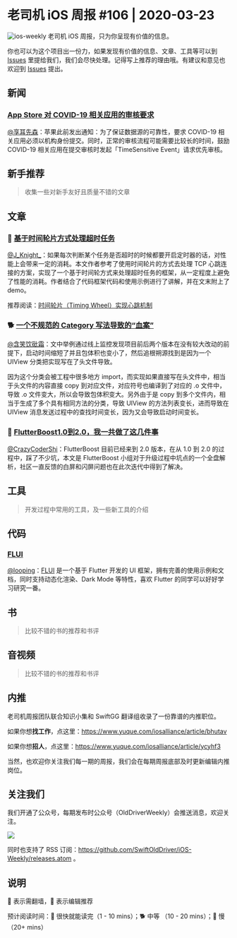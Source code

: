 # 老司机 iOS 周报 #106 | 2020-03-23

![ios-weekly](https://github.com/SwiftOldDriver/iOS-Weekly/blob/master/assets/ios-weekly.png?raw=true)
老司机 iOS 周报，只为你呈现有价值的信息。

你也可以为这个项目出一份力，如果发现有价值的信息、文章、工具等可以到 [Issues](https://github.com/SwiftOldDriver/iOS-Weekly/issues) 里提给我们，我们会尽快处理。记得写上推荐的理由哦。有建议和意见也欢迎到 [Issues](https://github.com/SwiftOldDriver/iOS-Weekly/issues) 提出。

## 新闻

### [App Store 对 COVID-19 相关应用的审核要求](https://developer.apple.com/cn/news/?id=03142020a)

[@享耳先森](https://github.com/iblacksun)：苹果此前发出通知：为了保证数据源的可靠性，要求 COVID-19 相关应用必须以机构身份提交。同时，正常的审核流程可能需要比较长的时间，鼓励 COVID-19 相关应用在提交审核时发起「TimeSensitive Event」请求优先审核。

## 新手推荐

> 收集一些对新手友好且质量不错的文章

## 文章

### 🐎 [基于时间轮片方式处理超时任务](https://juejin.im/post/5e733e4f51882549417fe9aa)

[@J_Knight_](https://weibo.com/1929625262/profile?rightmod=1&wvr=6&mod=personinfo&is_all=1)：如果每次判断某个任务是否超时的时候都要开启定时器的话，对性能上会带来一定的消耗。本文作者参考了使用时间轮片的方式去处理 TCP 心跳连接的方案，实现了一个基于时间轮方式来处理超时任务的框架，从一定程度上避免了性能的消耗。作者结合了代码框架代码和使用示例进行了讲解，并在文末附上了 demo。

推荐阅读：[时间轮片（Timing Wheel）实现心跳机制](https://blog.csdn.net/u010837612/article/details/79582137)

### 🐕 [一个不规范的 Category 写法导致的“血案”](https://mp.weixin.qq.com/s/odkqXKHkshXKS_ZPk_EhBA)

[@含笑饮砒霜](https://weibo.com/chinafishnews/)：文中举例通过线上监控发现项目前后两个版本在没有较大改动的前提下，启动时间缩短了并且包体积也变小了，然后追根朔源找到是因为一个 UIView 分类把实现写在了头文件导致。

因为这个分类会被工程中很多地方 import，而实现如果直接写在头文件中，相当于头文件的内容直接 copy 到对应文件，对应符号也编译到了对应的 .o 文件中，导致 .o 文件变大，所以会导致包体积变大。另外由于是 copy 到多个文件内，相当于生成了多个具有相同方法的分类，导致 UIView 的方法列表变长，进而导致在 UIView 消息发送过程中的查找时间变长，因为又会导致启动时间变长。

### 🌟 [FlutterBoost1.0到2.0，我一共做了这几件事](https://mp.weixin.qq.com/s?__biz=MzU4MDUxOTI5NA==&mid=2247485085&idx=1&sn=277e1c7d555099f1cb1018614810f14e&chksm=fd54d28cca235b9a16518428b7f7df249e6da193e6fa9b567f19bcf9d88790e02b888c0c93bc&token=1853870359&lang=zh_CN#rd)

[@CrazyCoderShi](https://github.com/CrazyCoderShi)：FlutterBoost 目前已经来到 2.0 版本，在从 1.0 到 2.0 的过程中，踩了不少坑，本文是 FlutterBoost 小组对于升级过程中坑点的一个全盘解析，社区一直反馈的白屏和闪屏问题也在此次迭代中得到了解决。

## 工具

> 开发过程中常用的工具，及一些新工具的介绍

## 代码

### [FLUI](https://github.com/rannie/flui)

[@looping](https://github.com/looping)：[FLUI](https://www.flui.xin/) 是一个基于 Flutter 开发的 UI 框架，拥有完善的使用示例和文档，同时支持动态化渲染、Dark Mode 等特性，喜欢 Flutter 的同学可以好好学习研究一番。

## 书

> 比较不错的书的推荐和书评

## 音视频

> 比较不错的书的推荐和书评

## 内推

老司机周报团队联合知识小集和 SwiftGG 翻译组收录了一份靠谱的内推职位。

如果你想**找工作**，点这里：https://www.yuque.com/iosalliance/article/bhutav

如果你想**招人**，点这里：https://www.yuque.com/iosalliance/article/ycyhf3

当然，也欢迎你关注我们每一期的周报，我们会在每期周报底部及时更新编辑内推岗位。

## 关注我们

我们开通了公众号，每期发布时公众号（OldDriverWeekly）会推送消息，欢迎关注。

![](https://github.com/SwiftOldDriver/iOS-Weekly/blob/master/assets/qrcode_for_wechat.jpg?raw=true)

同时也支持了 RSS 订阅：https://github.com/SwiftOldDriver/iOS-Weekly/releases.atom 。

## 说明

🚧 表示需翻墙，🌟 表示编辑推荐

预计阅读时间：🐎 很快就能读完（1 - 10 mins）；🐕 中等 （10 - 20 mins）；🐢 慢（20+ mins）
